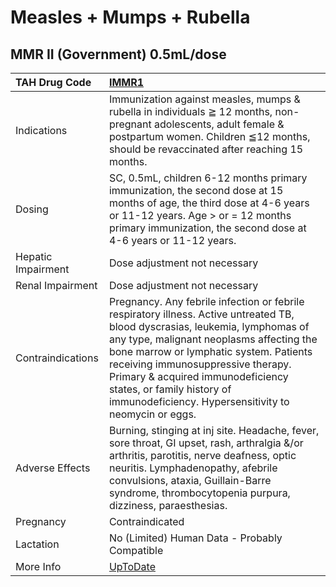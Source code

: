 # Measles + Mumps + Rubella

## MMR II (Government) 0.5mL/dose

| TAH Drug Code      | [IMMR1](https://www.tahsda.org.tw/drugs/hissearch.php?drug_code=IMMR1)                                                                                                                                                                                                                                                                                                             |
|:-------------------|:-----------------------------------------------------------------------------------------------------------------------------------------------------------------------------------------------------------------------------------------------------------------------------------------------------------------------------------------------------------------------------------|
| Indications        | Immunization against measles, mumps & rubella in individuals ≧ 12 months, non-pregnant adolescents, adult female & postpartum women. Children ≦12 months, should be revaccinated after reaching 15 months.                                                                                                                                                                         |
| Dosing             | SC, 0.5mL, children 6-12 months primary immunization, the second dose at 15 months of age, the third dose at 4-6 years or 11-12 years. Age > or = 12 months primary immunization, the second dose at 4-6 years or 11-12 years.                                                                                                                                                     |
| Hepatic Impairment | Dose adjustment not necessary                                                                                                                                                                                                                                                                                                                                                      |
| Renal Impairment   | Dose adjustment not necessary                                                                                                                                                                                                                                                                                                                                                      |
| Contraindications  | Pregnancy. Any febrile infection or febrile respiratory illness. Active untreated TB, blood dyscrasias, leukemia, lymphomas of any type, malignant neoplasms affecting the bone marrow or lymphatic system. Patients receiving immunosuppressive therapy. Primary & acquired immunodeficiency states, or family history of immunodeficiency. Hypersensitivity to neomycin or eggs. |
| Adverse Effects    | Burning, stinging at inj site. Headache, fever, sore throat, GI upset, rash, arthralgia &/or arthritis, parotitis, nerve deafness, optic neuritis. Lymphadenopathy, afebrile convulsions, ataxia, Guillain-Barre syndrome, thrombocytopenia purpura, dizziness, paraesthesias.                                                                                                     |
| Pregnancy          | Contraindicated                                                                                                                                                                                                                                                                                                                                                                    |
| Lactation          | No (Limited) Human Data - Probably Compatible                                                                                                                                                                                                                                                                                                                                      |
| More Info          | [UpToDate](https://www.uptodate.com/contents/measles-mumps-rubella-and-varicella-virus-vaccine-mmrv-drug-information)                                                                                                                                                                                                                                                              |

